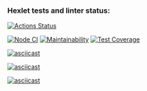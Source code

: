 ### Hexlet tests and linter status:
[![Actions Status](https://github.com/LexaZ999/frontend-project-lvl2/workflows/hexlet-check/badge.svg)](https://github.com/LexaZ999/frontend-project-lvl2/actions)

[![Node CI](https://github.com/LexaZ999/frontend-project-lvl2/actions/workflows/nodejs.yml/badge.svg)](https://github.com/LexaZ999/frontend-project-lvl2/actions/workflows/nodejs.yml)
[![Maintainability](https://api.codeclimate.com/v1/badges/ec0ea657a3c80f9e09f5/maintainability)](https://codeclimate.com/github/LexaZ999/frontend-project-lvl2/maintainability)
[![Test Coverage](https://api.codeclimate.com/v1/badges/ec0ea657a3c80f9e09f5/test_coverage)](https://codeclimate.com/github/LexaZ999/frontend-project-lvl2/test_coverage)

[![asciicast](https://asciinema.org/a/Y5hfG6aq16Yma953ttKIWauc6.svg)](https://asciinema.org/a/Y5hfG6aq16Yma953ttKIWauc6)

[![asciicast](https://asciinema.org/a/9am051NywBNRyC4xApQyGP88M.svg)](https://asciinema.org/a/9am051NywBNRyC4xApQyGP88M)

[![asciicast](https://asciinema.org/a/pVtBN4t3mSAtY5iZMKs0w8kj7.svg)](https://asciinema.org/a/pVtBN4t3mSAtY5iZMKs0w8kj7)